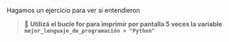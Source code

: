 Hagamos un ejercicio para ver si entendieron 
> :memo: **Utilizá el bucle for para imprimir por pantalla 5 veces la variable `mejor_lenguaje_de_programación = "Python"`**
